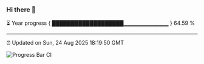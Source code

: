 ### Hi there 👋

⏳ Year progress { ███████████████████▁▁▁▁▁▁▁▁▁▁▁ } 64.59 %

---

⏰ Updated on Sun, 24 Aug 2025 18:19:50 GMT

![Progress Bar CI](https://github.com/liununu/liununu/workflows/Progress%20Bar%20CI/badge.svg)
